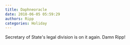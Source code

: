 ```yaml
---
title: Daphneoracle
date: 2018-06-05 05:59:29
authors: Ripp
categories: Holiday
---
```


 Secretary of State's legal division is on it again. Damn Ripp!